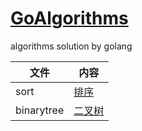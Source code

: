 # [GoAlgorithms](https://github.com/ukinhappy/GoAlgorithms)
algorithms solution by golang
    
文件 | 内容
---|---
sort | [排序](https://github.com/ukinhappy/GoAlgorithms/tree/master/sort/sort.md)
binarytree | [二叉树](https://github.com/ukinhappy/GoAlgorithms/tree/master/BinaryTree/BinaryTree.md)

